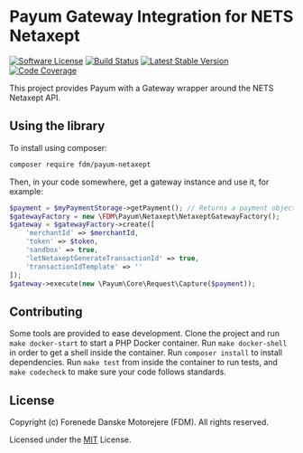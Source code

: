 # Payum Gateway Integration for NETS Netaxept

[![Software License](https://img.shields.io/badge/license-MIT-brightgreen.svg)](LICENSE)
[![Build Status](https://api.travis-ci.com/fdmweb/FDM-payum-netaxept.png?branch=master)](https://travis-ci.org/fdmweb/FDM-payum-netaxept)
[![Latest Stable Version](https://poser.pugx.org/fdm/payum-netaxept/version.png)](https://packagist.org/packages/fdm/payum-netaxept)
[![Code Coverage](https://img.shields.io/codecov/c/github/fdmweb/FDM-payum-netaxept.svg)](https://codecov.io/gh/fdmweb/FDM-payum-netaxept)

This project provides Payum with a Gateway wrapper around the NETS Netaxept API.

## Using the library

To install using composer:

```bash
composer require fdm/payum-netaxept
```

Then, in your code somewhere, get a gateway instance and use it, for example:
```php
$payment = $myPaymentStorage->getPayment(); // Returns a payment object
$gatewayFactory = new \FDM\Payum\Netaxept\NetaxeptGatewayFactory();
$gateway = $gatewayFactory->create([
    'merchantId' => $merchantId,
    'token' => $token,
    'sandbox' => true,
    'letNetaxeptGenerateTransactionId' => true,
    'transactionIdTemplate' => ''
]);
$gateway->execute(new \Payum\Core\Request\Capture($payment));
```

## Contributing

Some tools are provided to ease development. Clone the project and run
`make docker-start` to start a PHP Docker container. Run `make docker-shell` in order
to get a shell inside the container. Run `composer install` to install dependencies.
Run `make test` from inside the container to run tests, and `make codecheck` to make
sure your code follows standards.

## License

Copyright (c) Forenede Danske Motorejere (FDM). All rights reserved.

Licensed under the [MIT](LICENSE) License.  
